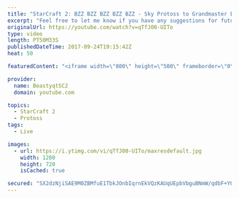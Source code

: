 ```yaml
---
title: "StarCraft 2: BZZ BZZ BZZ BZZ BZZ - Sky Protoss to Grandmaster Episode 4"
excerpt: "Feel free to let me know if you have any suggestions for future videos. I hope you guys enjoy this one!  Check out my stream on twitch if you enjoy my YouTube content. I stream about 5/7 days a week - stream start time is around 9 PM CET. Link to my stream is down below.  JOIN MY DISCORD CHANNEL @ https://discord.gg/aJMGAEn"
originalUrl: https://youtube.com/watch?v=qTfJ00-UITo
type: video
length: PT50M33S
publishedDateTime: 2017-09-24T19:15:42Z
heat: 50

featuredContent: "<iframe width=\"800\" height=\"500\" frameborder=\"0\" src=\"https://www.youtube.com/embed/qTfJ00-UITo\" allow=\"accelerometer; autoplay; encrypted-media; gyroscope; picture-in-picture\" allowfullscreen></iframe>"

provider:
  name: BeastyqtSC2
  domain: youtube.com

topics:
  - StarCraft 2
  - Protoss
tags:
  - Live

images:
  - url: https://i.ytimg.com/vi/qTfJ00-UITo/maxresdefault.jpg
    width: 1280
    height: 720
    isCached: true

secured: "SX2dzNjiSAE9M0ZBMfuE1TbkJOnbIqrnEkVQzKAUqUEpbVbguBNmW/qdbF+YO2dPmdWgPAPcHOdsIwom2HlUIjqMqdvMtG7/Xum4wpWuzFCvnmouq9bJQQkveMDC8Neds2i1GfRefRjqBLqO9EmKEFu7NNxhK42vAReMrWOLR8ZQfDjvw63lMFqX3gx/NVhl8GJiUgXZH5bnhJeaYPxDWsVCQS/fRbWRoFUw3PCIkNdRipms6+2rjXFVpxdi6hw7JDkbW3hw9BKB8L08ev+g6RUYpmbW/SNNCgYIYvNMyw6Risxvqf4oOSvCu7/vw7NVSpWt2/kkhKg5VbhenaglOiCGxocc2blftZEzE7WnTN/fLTaH56RpuTFV7CYm4/ciIdVTsMev3RTIZWdT5ait8NA4WMX4rETi0GDebmUUMyg=;YWraLPKXev2vhJhu2vorbg=="
---
```


